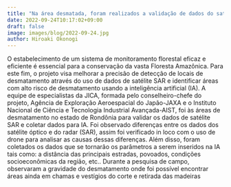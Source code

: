 ```yaml
---
title: "Na área desmatada, foram realizados a validação de dados do satélite de radar (SAR) e coleta de dados para aprendizagem de máquina da IA na Amazônia"
date: 2022-09-24T10:17:02+09:00
draft: false
image: images/blog/2022-09-24.jpg
author: Hiroaki Okonogi
---
```


O estabelecimento de um sistema de monitoramento florestal eficaz e eficiente é essencial para a conservação da vasta Floresta Amazônica. <!--more-->Para este fim, o projeto visa melhorar a precisão de detecção de locais de desmatamento através do uso de dados de satélite SAR e identificar áreas com alto risco de desmatamento usando a inteligência artificial (IA).
A equipe de especialistas da JICA, formada pelo conselheiro-chefe do projeto, Agência de Exploração Aeroespacial do Japão-JAXA e o Instituto Nacional de Ciência e Tecnologia Industrial Avançada-AIST, foi às áreas de desmatamento no estado de Rondônia para validar os dados de satélite SAR e coletar dados para IA.
Foi observado diferenças entre os dados dos satélite óptico e do radar (SAR), assim foi verificado in loco com o uso de drone para analisar as causas dessas diferenças. Além disso, foram coletados os dados que se tornarão os parâmetros a serem inseridos na IA tais como: a distância das principais estradas, povoados, condições socioeconômicas da região, etc..
Durante a pesquisa de campo, observaram a gravidade do desmatamento onde foi possível encontrar áreas ainda em chamas e vestígios do corte e retirada das madeiras 
